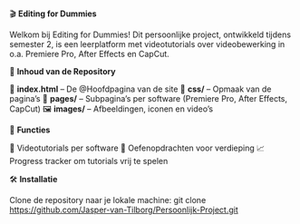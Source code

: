 🎬 **Editing for Dummies**

Welkom bij Editing for Dummies! Dit persoonlijke project, ontwikkeld tijdens semester 2, is een leerplatform met videotutorials over videobewerking in o.a. Premiere Pro, After Effects en CapCut.

📂 **Inhoud van de Repository**

📄 **index.html** – De @Hoofdpagina van de site
🎨 **css/** – Opmaak van de pagina’s
📁 **pages/** – Subpagina’s per software (Premiere Pro, After Effects, CapCut)
🖼️ **images/** – Afbeeldingen, iconen en video’s

🚀 **Functies**

🎥 Videotutorials per software
📝 Oefenopdrachten voor verdieping
📈 Progress tracker om tutorials vrij te spelen

🛠️ **Installatie**

Clone de repository naar je lokale machine:
git clone https://github.com/Jasper-van-Tilborg/Persoonlijk-Project.git  
